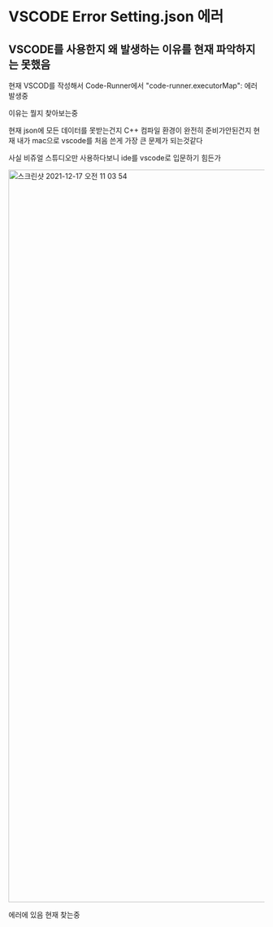 VSCODE Error Setting.json 에러
===========================

VSCODE를 사용한지 왜 발생하는 이유를 현재 파악하지는 못했음 
--------------------------------------

현재 VSCOD를 작성해서 Code-Runner에서 "code-runner.executorMap": 에러 발생중 

이유는 뭘지 찾아보는중 

현재 json에 모든 데이터를 못받는건지 C++ 컴파일 환경이 완전히 준비가안된건지 현재 내가 mac으로 vscode를 처음 쓴게 가장 큰 문제가 되는것같다

사실 비쥬얼 스튜디오만 사용하다보니 ide를 vscode로 입문하기 힘든가 


<img width="1440" alt="스크린샷 2021-12-17 오전 11 03 54" src="https://user-images.githubusercontent.com/66559190/146476742-35e6df2a-c7e6-43ed-8d6a-1a6e25c64886.png">

에러에 있음 현재 찾는중 
